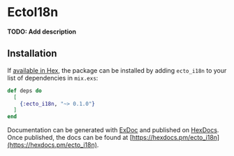 # EctoI18n

**TODO: Add description**

## Installation

If [available in Hex](https://hex.pm/docs/publish), the package can be installed
by adding `ecto_i18n` to your list of dependencies in `mix.exs`:

```elixir
def deps do
  [
    {:ecto_i18n, "~> 0.1.0"}
  ]
end
```

Documentation can be generated with [ExDoc](https://github.com/elixir-lang/ex_doc)
and published on [HexDocs](https://hexdocs.pm). Once published, the docs can
be found at [https://hexdocs.pm/ecto_i18n](https://hexdocs.pm/ecto_i18n).

